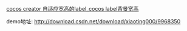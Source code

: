 [cocos creator 自适应宽高的label\_cocos label背景宽高](https://blog.csdn.net/xiaoting000/article/details/77879716)

demo地址: http://download.csdn.net/download/xiaoting000/9968350
